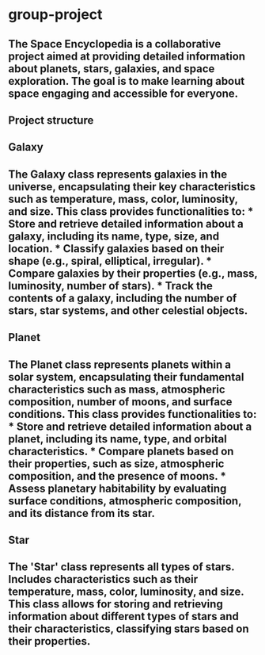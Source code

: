# group-project
## The **Space Encyclopedia** is a collaborative project aimed at providing detailed information about planets, stars, galaxies, and space exploration. The goal is to make learning about space **engaging and accessible** for everyone.

## Project structure 
## Galaxy
## The Galaxy class represents galaxies in the universe, encapsulating their key characteristics such as temperature, mass, color, luminosity, and size. This class provides functionalities to: * Store and retrieve detailed information about a galaxy, including its name, type, size, and location. * Classify galaxies based on their shape (e.g., spiral, elliptical, irregular). * Compare galaxies by their properties (e.g., mass, luminosity, number of stars). * Track the contents of a galaxy, including the number of stars, star systems, and other celestial objects.
## Planet
## The Planet class represents planets within a solar system, encapsulating their fundamental characteristics such as mass, atmospheric composition, number of moons, and surface conditions. This class provides functionalities to: * Store and retrieve detailed information about a planet, including its name, type, and orbital characteristics. * Compare planets based on their properties, such as size, atmospheric composition, and the presence of moons. * Assess planetary habitability by evaluating surface conditions, atmospheric composition, and its distance from its star.
## Star
## The 'Star' class represents all types of stars. Includes characteristics such as their temperature, mass, color, luminosity, and size. This class allows for storing and retrieving information about different types of stars and their characteristics, classifying stars based on their properties.


